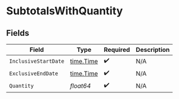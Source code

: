 # SubtotalsWithQuantity


## Fields

| Field                                     | Type                                      | Required                                  | Description                               |
| ----------------------------------------- | ----------------------------------------- | ----------------------------------------- | ----------------------------------------- |
| `InclusiveStartDate`                      | [time.Time](https://pkg.go.dev/time#Time) | :heavy_check_mark:                        | N/A                                       |
| `ExclusiveEndDate`                        | [time.Time](https://pkg.go.dev/time#Time) | :heavy_check_mark:                        | N/A                                       |
| `Quantity`                                | *float64*                                 | :heavy_check_mark:                        | N/A                                       |